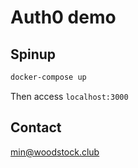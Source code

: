 # Auth0 demo

## Spinup

```bash
docker-compose up
```

Then access `localhost:3000`

## Contact

min@woodstock.club

